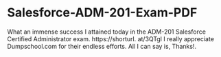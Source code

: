 # Salesforce-ADM-201-Exam-PDF
What an immense success I attained today in the ADM-201 Salesforce Certified Administrator exam. https://shorturl. at/3QTgl  I really appreciate Dumpschool.com for their endless efforts. All I can say is, Thanks!.
